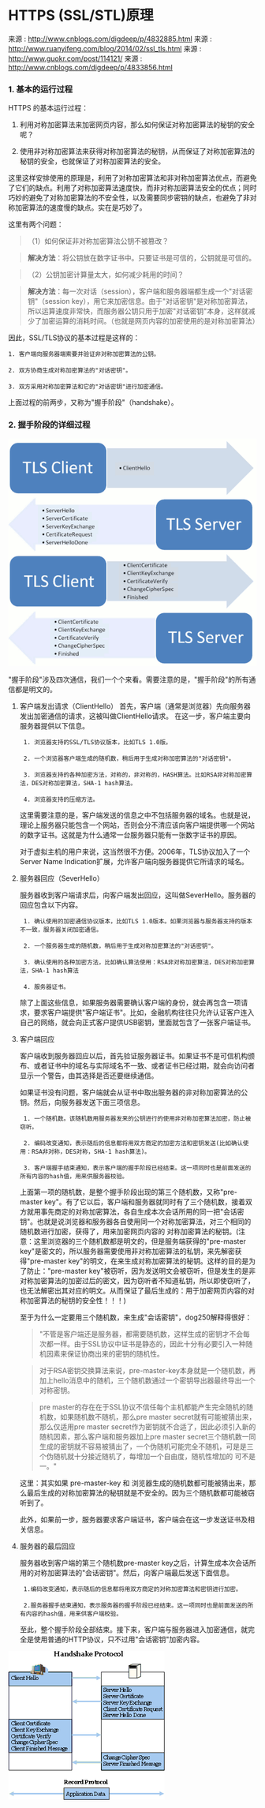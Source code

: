 # HTTPS (SSL/STL)原理

来源 : http://www.cnblogs.com/digdeep/p/4832885.html
来源 : http://www.ruanyifeng.com/blog/2014/02/ssl_tls.html
来源 : http://www.guokr.com/post/114121/
来源 : http://www.cnblogs.com/digdeep/p/4833856.html

### 1. 基本的运行过程

HTTPS 的基本运行过程：

1. 利用对称加密算法来加密网页内容，那么如何保证对称加密算法的秘钥的安全呢？

2. 使用非对称加密算法来获得对称加密算法的秘钥，从而保证了对称加密算法的秘钥的安全，也就保证了对称加密算法的安全。

这里这样安排使用的原理是，利用了对称加密算法和非对称加密算法优点，而避免了它们的缺点。利用了对称加密算法速度快，而非对称加密算法安全的优点；同时巧妙的避免了对称加密算法的不安全性，以及需要同步密钥的缺点，也避免了非对称加密算法的速度慢的缺点。实在是巧妙了。

这里有两个问题：

> （1）如何保证非对称加密算法公钥不被篡改？

> **解决方法**：将公钥放在数字证书中。只要证书是可信的，公钥就是可信的。

> （2）公钥加密计算量太大，如何减少耗用的时间？

> **解决方法**：每一次对话（session），客户端和服务器端都生成一个"对话密钥"（session key），用它来加密信息。由于"对话密钥"是对称加密算法，所以运算速度非常快，而服务器公钥只用于加密"对话密钥"本身，这样就减少了加密运算的消耗时间。（也就是网页内容的加密使用的是对称加密算法）

因此，SSL/TLS协议的基本过程是这样的：

    1. 客户端向服务器端索要并验证非对称加密算法的公钥。

    2. 双方协商生成对称加密算法的"对话密钥"。

    3. 双方采用对称加密算法和它的"对话密钥"进行加密通信。

上面过程的前两步，又称为"握手阶段"（handshake）。

### 2. 握手阶段的详细过程

![握手阶段的详细过程](./images/ssl_progress1.png)

"握手阶段"涉及四次通信，我们一个个来看。需要注意的是，"握手阶段"的所有通信都是明文的。

1. 客户端发出请求（ClientHello）
首先，客户端（通常是浏览器）先向服务器发出加密通信的请求，这被叫做ClientHello请求。
在这一步，客户端主要向服务器提供以下信息。

		1. 浏览器支持的SSL/TLS协议版本，比如TLS 1.0版。

		2. 一个浏览器客户端生成的随机数，稍后用于生成对称加密算法的"对话密钥"。

		3. 浏览器支持的各种加密方法，对称的，非对称的，HASH算法。比如RSA非对称加密算法，DES对称加密算法，SHA-1 hash算法。

		4. 浏览器支持的压缩方法。

	这里需要注意的是，客户端发送的信息之中不包括服务器的域名。也就是说，理论上服务器只能包含一个网站，否则会分不清应该向客户端提供哪一个网站的数字证书。这就是为什么通常一台服务器只能有一张数字证书的原因。

	对于虚拟主机的用户来说，这当然很不方便。2006年，TLS协议加入了一个Server Name Indication扩展，允许客户端向服务器提供它所请求的域名。

2. 服务器回应（SeverHello）

	服务器收到客户端请求后，向客户端发出回应，这叫做SeverHello。服务器的回应包含以下内容。

		1. 确认使用的加密通信协议版本，比如TLS 1.0版本。如果浏览器与服务器支持的版本不一致，服务器关闭加密通信。

		2. 一个服务器生成的随机数，稍后用于生成对称加密算法的"对话密钥"。

		3. 确认使用的各种加密方法，比如确认算法使用：RSA非对称加密算法，DES对称加密算法，SHA-1 hash算法

		4. 服务器证书。

	除了上面这些信息，如果服务器需要确认客户端的身份，就会再包含一项请求，要求客户端提供"客户端证书"。比如，金融机构往往只允许认证客户连入自己的网络，就会向正式客户提供USB密钥，里面就包含了一张客户端证书。

3. 客户端回应

	客户端收到服务器回应以后，首先验证服务器证书。如果证书不是可信机构颁布、或者证书中的域名与实际域名不一致、或者证书已经过期，就会向访问者显示一个警告，由其选择是否还要继续通信。

	如果证书没有问题，客户端就会从证书中取出服务器的非对称加密算法的公钥。然后，向服务器发送下面三项信息。

		1. 一个随机数。该随机数用服务器发来的公钥进行的使用非对称加密算法加密，防止被窃听。

		2. 编码改变通知，表示随后的信息都将用双方商定的加密方法和密钥发送(比如确认使用：RSA非对称，DES对称，SHA-1 hash算法)。

		3. 客户端握手结束通知，表示客户端的握手阶段已经结束。这一项同时也是前面发送的所有内容的hash值，用来供服务器校验。

	上面第一项的随机数，是整个握手阶段出现的第三个随机数，又称"pre-master key"。有了它以后，客户端和服务器就同时有了三个随机数，接着双方就用事先商定的对称加密算法，各自生成本次会话所用的同一把"会话密钥"。也就是说浏览器和服务器各自使用同一个对称加密算法，对三个相同的随机数进行加密，获得了，用来加密网页内容的 对称加密算法的秘钥。(注意：这里浏览器的三个随机数都是明文的，但是服务端获得的"pre-master key"是密文的，所以服务器需要使用非对称加密算法的私钥，来先解密获得"pre-master key"的明文，在来生成对称加密算法的秘钥。这样的目的是为了防止："pre-master key"被窃听，因为发送明文会被窃听，但是发生的是非对称加密算法的加密过后的密文，因为窃听者不知道私钥，所以即使窃听了，也无法解密出其对应的明文。从而保证了最后生成的：用于加密网页内容的对称加密算法的秘钥的安全性！！！)

	至于为什么一定要用三个随机数，来生成"会话密钥"，dog250解释得很好：

    > "不管是客户端还是服务器，都需要随机数，这样生成的密钥才不会每次都一样。由于SSL协议中证书是静态的，因此十分有必要引入一种随机因素来保证协商出来的密钥的随机性。

    > 对于RSA密钥交换算法来说，pre-master-key本身就是一个随机数，再加上hello消息中的随机，三个随机数通过一个密钥导出器最终导出一个对称密钥。

    > pre master的存在在于SSL协议不信任每个主机都能产生完全随机的随机数，如果随机数不随机，那么pre master secret就有可能被猜出来，那么仅适用pre master secret作为密钥就不合适了，因此必须引入新的随机因素，那么客户端和服务器加上pre master secret三个随机数一同生成的密钥就不容易被猜出了，一个伪随机可能完全不随机，可是是三个伪随机就十分接近随机了，每增加一个自由度，随机性增加的 可不是一。"

	这里：其实如果 pre-master-key 和 浏览器生成的随机数都可能被猜出来，那么最后生成的对称加密算法的秘钥就是不安全的。因为三个随机数都可能被窃听到了。

	此外，如果前一步，服务器要求客户端证书，客户端会在这一步发送证书及相关信息。

4. 服务器的最后回应

	服务器收到客户端的第三个随机数pre-master key之后，计算生成本次会话所用的对称加密算法的"会话密钥"。然后，向客户端最后发送下面信息。

		1.编码改变通知，表示随后的信息都将用双方商定的对称加密算法和密钥进行加密。

		2.服务器握手结束通知，表示服务器的握手阶段已经结束。这一项同时也是前面发送的所有内容的hash值，用来供客户端校验。

	至此，整个握手阶段全部结束。接下来，客户端与服务器进入加密通信，就完全是使用普通的HTTP协议，只不过用"会话密钥"加密内容。

![握手阶段的详细过程](./images/ssl_progress2.png)